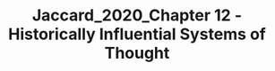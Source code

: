 ---
title: Jaccard_2020_Chapter 12 - Historically Influential Systems of Thought
tags: reading 
season: summer
---